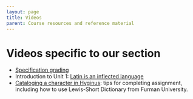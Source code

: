 ```yaml
---
layout: page
title: Videos
parent: Course resources and reference material
---
```


# Videos specific to our section


- [Specification grading](https://youtu.be/TfVzNy8M1MA)
- Introduction to Unit 1: [Latin is an inflected language](https://www.youtube.com/watch?v=9acBnUywdIU&list=PLUcfS6VHaxZDWuU6b7cz9fWV2S6UmH7Yy)
- [Cataloging a character in Hyginus](https://youtu.be/ueo_LXaop-8): tips for completing assignment, including how to use Lewis-Short Dictionary from Furman University.
